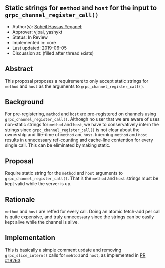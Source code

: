 Static strings for `method` and `host` for the input to `grpc_channel_register_call()`
----
* Author(s): [Soheil Hassas Yeganeh](https://github.com/soheilhy)
* Approver: vjpai, yashykt
* Status: In Review
* Implemented in: core
* Last updated: 2019-06-05
* Discussion at: <google group thread> (filled after thread exists)

## Abstract

This proposal proposes a requirement to only accept static strings for
`method` and `host` as the arguments to `grpc_channel_register_call()`.

## Background

For pre-registering, `method` and `host` are pre-registered on channels using
`grpc_channel_register_call()`. Although no user that we are aware of uses
non-static strings for `method` and `host`, we have to conservatively intern the
strings since `grpc_channel_register_call()` is not clear about the ownership
and life-time of `method` and `host`. Interning `method` and `host` results in
unnecessary ref-counting and cache-line contention for every single call. This
can be eliminated by making static.

## Proposal

Require static string for the `method` and `host` arguments to
`grpc_channel_register_call()`. That is the `method` and `host` strings must
be kept valid while the server is up.

## Rationale

`method` and `host` are reffed for every call. Doing an atomic fetch-add per
call is quite expensive, and truly unnecessary since the strings can be easily
kept alive while the channel is alive.

## Implementation

This is basically a simple comment update and removing `grpc_slice_intern()`
calls for `mehtod` and `host`, as implemented in
[PR #19263](https://github.com/grpc/grpc/pull/19263).
